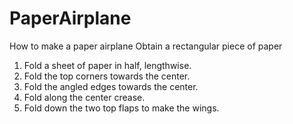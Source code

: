 # PaperAirplane
How to make a paper airplane
Obtain a rectangular piece of paper
1. Fold a sheet of paper in half, lengthwise.
2. Fold the top corners towards the center.
3. Fold the angled edges towards the center.
4. Fold along the center crease.
5. Fold down the two top flaps to make the wings.
